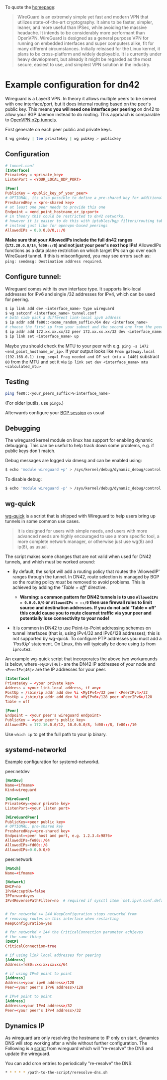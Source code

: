 To quote the [homepage](https://www.wireguard.io/):

> WireGuard is an extremely simple yet fast and modern VPN that utilizes state-of-the-art cryptography. It aims to be faster, simpler, leaner, and more useful than IPSec, while avoiding the massive headache. It intends to be considerably more performant than OpenVPN. WireGuard is designed as a general purpose VPN for running on embedded interfaces and super computers alike, fit for many different circumstances. Initially released for the Linux kernel, it plans to be cross-platform and widely deployable. It is currently under heavy development, but already it might be regarded as the most secure, easiest to use, and simplest VPN solution in the industry.

# Example configuration for dn42

Wireguard is a Layer3 VPN. In theory it allows multiple peers to be served with one interface/port, but it does internal routing based on the peer's public key. This means **you will need one interface per peering** on dn42
to allow your BGP daemon instead to do routing. This approach is comparable to [OpenVPN p2p tunnels](/howto/openvpn).

First generate on each peer public and private keys.

```sh
$ wg genkey | tee privatekey | wg pubkey > publickey
```

## Configuration

```conf
# tunnel.conf
[Interface]
PrivateKey = <private_key>
ListenPort = <YOUR_LOCAL_UDP_PORT>

[Peer]
PublicKey = <public_key_of_your_peer>
# OPTIONAL, its also possible to define a pre-shared key for additional security
PresharedKey = <pre-shared key>
# at least one peer needs to provide this one
Endpoint = <end_point_hostname_or_ip:port>
# in theory this could be restricted to dn42 networks,
# however it is easier to do this with iptables/bgp filters/routing table 
# instead just like for openvpn-based peerings
AllowedIPs = 0.0.0.0/0,::/0
```

**Make sure that your AllowedIPs include the full dn42 ranges (`172.20.0.0/14`, `fd00::/8`) and not just your peer's next hop IPs!** AllowedIPs functions as a data plane restriction on which target IPs can go over each WireGuard tunnel. If this is misconfigured, you may see errors such as: `ping: sendmsg: Destination address required`.

## Configure tunnel:

Wireguard comes with its own interface type. 
It supports link-local addresses for IPv6 and single /32 addresses for IPv4, which can be used for peering.

```sh
$ ip link add dev <interface_name> type wireguard
$ wg setconf <interface_name> tunnel.conf
# both side pick a different link-local ipv6 address
$ ip addr add fe80::<some_random_suffix>/64 dev <interface_name>
# choose the first ip from your subnet and the second one from the peer
$ ip addr add 172.xx.xx.xx/32 peer 172.xx.xx.xx/32 dev <interface_name>
$ ip link set <interface_name> up
```

<!-- Nurtic-Vibe has another [script](https://git.dn42.us/Nurtic-Vibe/grmml-helper/src/master/create_wg.sh) to interactively automate the peering process. -->

Maybe you should check the MTU to your peer with e.g. `ping -s 1472 <end_point_hostname_or_ip>`. If your output looks like `From gateway.local (192.168.0.1) icmp_seq=1 Frag needed and DF set (mtu = 1440)` substract `80` from the MTU and set it via `ip link set dev <interface_name> mtu <calculated_mtu>`

## Testing

```sh
ping fe80::<your_peers_suffix>%<interface_name>
```

(For older iputils, use `ping6`.)

Afterwards configure your [BGP session](/howto/Bird2) as usual

## Debugging

The wireguard kernel module on linux has support for enabling dynamic debugging. This can be useful to help track down some problems, e.g. if public keys don't match. 

Debug messages are logged via dmesg and can be enabled using:

```sh
$ echo 'module wireguard +p' > /sys/kernel/debug/dynamic_debug/control
```

To disable debug:

```sh
$ echo 'module wireguard -p' > /sys/kernel/debug/dynamic_debug/control
```

## wg-quick

[wg-quick](https://git.zx2c4.com/wireguard-tools/about/src/man/wg-quick.8) is a script that is shipped with Wireguard to help users bring up tunnels in some common use cases. 

> It is designed for users with simple needs, and users with more advanced needs are highly encouraged to use a more specific tool, a more complete network manager, or otherwise just use wg(8) and ip(8), as usual.

The script makes some changes that are not valid when used for DN42 tunnels, and which must be worked around:

- By default, the script will add a routing policy that routes the 'AllowedIP' ranges through the tunnel. In DN42, route selection is managed by BGP so the routing policy *must* be removed to avoid problems. This is achieved by adding the '_Table = off_' directive. 

  - **Warning: a common pattern for DN42 tunnels is to use `AllowedIPs = 0.0.0.0/0` or `AllowedIPs = ::/0` then use firewall rules to limit source and destination addresses. If you do not add 'Table = off' this could cause you to route clearnet traffic via your peer and potentially lose connectivity to your node!**

- It is common in DN42 to use Point-to-Point addressing schemes on tunnel interfaces (that is, using IPv4/32 and IPv6/128 addresses); this is not supported by wg-quick. To configure PTP addresses you must add a '_PostUp_' statement. On Linux, this will typically be done using `ip` from `iproute2`.

An example wg-quick script that incorporates the above two workarounds is below, where `<MyIPv[46]>` are the DN42 IP addresses of your node and `<PeerIPv[46]>` are the IP addresses for your peer. 

```conf
[Interface]
PrivateKey = <your private key>
Address = <your link-local address, if any>
PostUp = /sbin/ip addr add dev %i <MyIPv4>/32 peer <PeerIPv4>/32
PostUp = /sbin/ip addr add dev %i <MyIPv6>/128 peer <PeerIPv6>/128
Table = off

[Peer]
Endpoint = <your peer's wireguard endpoint>
PublicKey = <your peer's public key>
AllowedIPs = 172.16.0.0/12, 10.0.0.0/8, fd00::/8, fe80::/10
```
Use `which ip` to get the full path to your ip binary.

## systemd-networkd

Example configuration for systemd-networkd.

peer.netdev
```conf
[NetDev]
Name=<ifname>
Kind=wireguard

[WireGuard]
PrivateKey=<your private key>
ListenPort=<your listen port>

[WireGuardPeer]
PublicKey=<peer public key>
# OPTIONAL, pre-shared key
PresharedKey=<pre-shared key>
Endpoint=<peer host and port, e.g. 1.2.3.4:9876>
AllowedIPs=fe80::/64
AllowedIPs=fd00::/8
AllowedIPs=0.0.0.0/0
```

peer.network
```conf
[Match]
Name=<ifname>

[Network]
DHCP=no
IPv6AcceptRA=false
IPForward=yes
IPv4ReversePathFilter=no  # required if sysctl item `net.ipv4.conf.default.rp_filter` is not 0


# for networkd >= 244 KeepConfiguration stops networkd from
# removing routes on this interface when restarting
KeepConfiguration=yes

# for networkd < 244 the CriticalConnection parameter achieves
# the same thing
[DHCP]
CriticalConnection=true

# if using link local addresses for peering
[Address]
Address=fe80::xx:xx:xx:xx/64

# if using IPv6 point to point
[Address]
Address=<your ipv6 address>/128
Peer=<your peer's IPv6 address>/128

# IPv4 point to point
[Address]
Address=<your IPv4 address>/32
Peer=<your peer's IPv4 address>/32
```

## Dynamics IP

As wireguard are only resolving the hostname to IP only on start, dynamics DNS will stop working after a while without further configuration. The Following is a [script](https://github.com/WireGuard/wireguard-tools/blob/master/contrib/reresolve-dns/reresolve-dns.sh) from wireguard which will "re-resolve" the DNS and update the wireguard. 

You can add cron entries to periodically  "re-resolve" the DNS:
```sh
* * * * * /path-to-the-script/reresolve-dns.sh
```
